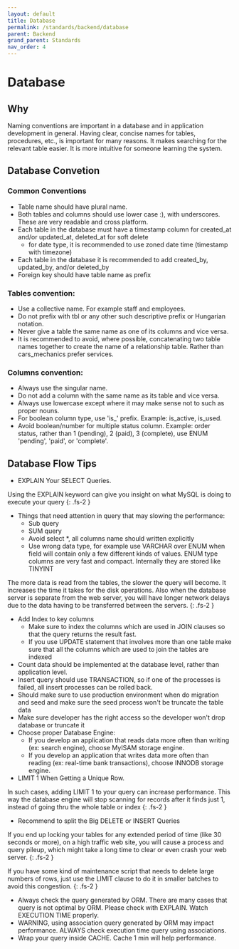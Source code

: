 ```yaml
---
layout: default
title: Database
permalink: /standards/backend/database
parent: Backend
grand_parent: Standards
nav_order: 4
---
```


# Database

## Why

Naming conventions are important in a database and in application development in general. Having clear, concise names for tables, procedures, etc., is important for many reasons. It makes searching for the relevant table easier. It is more intuitive for someone learning the system.

## Database Convetion
### Common Conventions
- Table name should have plural name.
- Both tables and columns should use lower case :), with underscores. These are very readable and cross platform.
- Each table in the database must have a timestamp column for created_at and/or updated_at, deleted_at for soft delete
  - for date type, it is recommended to use zoned date time (timestamp with timezone)
- Each table in the database it is recommended to add created_by, updated_by, and/or deleted_by
- Foreign key should have table name as prefix

### Tables convention:
- Use a collective name. For example staff and employees.
- Do not prefix with tbl or any other such descriptive prefix or Hungarian notation.
- Never give a table the same name as one of its columns and vice versa. 
- It is recommended to avoid, where possible, concatenating two table names together to create the name of a relationship table. Rather than cars_mechanics prefer services.

### Columns convention:
- Always use the singular name.
- Do not add a column with the same name as its table and vice versa.
- Always use lowercase except where it may make sense not to such as proper nouns.
- For boolean column type, use 'is_' prefix. Example: is_active, is_used.
- Avoid boolean/number for multiple status column. Example: order status, rather than 1 (pending), 2 (paid), 3 (complete), use ENUM 'pending', 'paid', or 'complete'.


## Database Flow Tips
- EXPLAIN Your SELECT Queries.

Using the EXPLAIN keyword can give you insight on what MySQL is doing to execute your query
{: .fs-2 }

- Things that need attention in query that may slowing the performance:
  - Sub query
  - SUM query
  - Avoid select *, all columns name should written explicitly
  - Use wrong data type, for example use VARCHAR over ENUM when field will contain only a few different kinds of values. ENUM type columns are very fast and compact. Internally they are stored like TINYINT

The more data is read from the tables, the slower the query will become. It increases the time it takes for the disk operations. Also when the database server is separate from the web server, you will have longer network delays due to the data having to be transferred between the servers.
{: .fs-2 }

- Add Index to key columns
  - Make sure to index the columns which are used in JOIN clauses so that the query returns the result fast. 
  - If you use UPDATE statement that involves more than one table make sure that all the columns which are used to join the tables are indexed
- Count data should be implemented at the database level, rather than application level.
- Insert query should use TRANSACTION, so if one of the processes is failed, all insert processes can be rolled back. 
- Should make sure to use production environment when do migration and seed and make sure the seed process won't be truncate the table data 
- Make sure developer has the right access so the developer won't drop database or truncate it 
- Choose proper Database Engine: 
  - If you develop an application that reads data more often than writing (ex: search engine), choose MyISAM storage engine. 
  - If you develop an application that writes data more often than reading (ex: real-time bank transactions), choose INNODB storage engine. 
- LIMIT 1 When Getting a Unique Row. 

In such cases, adding LIMIT 1 to your query can increase performance. This way the database engine will stop scanning for records after it finds just 1, instead of going thru the whole table or index
{: .fs-2 }

- Recommend to split the Big DELETE or INSERT Queries 

If you end up locking your tables for any extended period of time (like 30 seconds or more), on a high traffic web site, you will cause a process and query pileup, which might take a long time to clear or even crash your web server. 
{: .fs-2 }

If you have some kind of maintenance script that needs to delete large numbers of rows, just use the LIMIT clause to do it in smaller batches to avoid this congestion.
{: .fs-2 }

- Always check the query generated by ORM. There are many cases that query is not optimal by ORM. Please check with EXPLAIN. Watch EXECUTION TIME properly. 
- WARNING, using association query generated by ORM may impact performance. ALWAYS check execution time query using associations. 
- Wrap your query inside CACHE. Cache 1 min will help performance.


